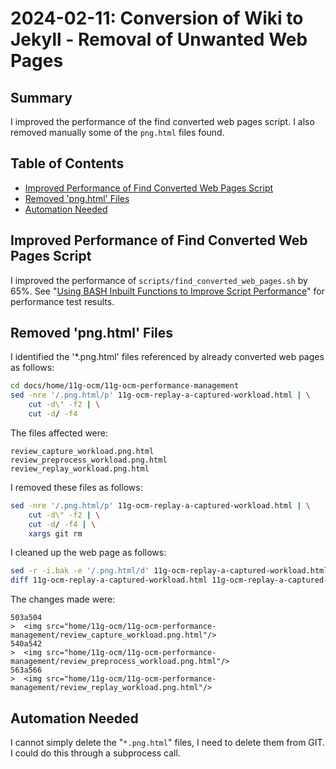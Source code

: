 # 2024-02-11: Conversion of Wiki to Jekyll - Removal of Unwanted Web Pages

## Summary

I improved the performance of the find converted web pages script. I also removed manually some of the `png.html` files found.

## Table of Contents

* [Improved Performance of Find Converted Web Pages Script](#improved-performance-of-find-converted-web-pages-script)
* [Removed 'png.html' Files](#removed-pnghtml-files)
* [Automation Needed](#automation-needed)

## Improved Performance of Find Converted Web Pages Script

I improved the performance of `scripts/find_converted_web_pages.sh` by 65%. See "[Using BASH Inbuilt Functions to Improve Script Performance](https://yaocm.wordpress.com/2024/02/11/using-bash-inbuilt-functions-to-improve-script-performance/#more-1687)" for performance test results.

## Removed 'png.html' Files

I identified the '*.png.html' files referenced by already converted web pages as follows:

```bash
cd docs/home/11g-ocm/11g-ocm-performance-management
sed -nre '/.png.html/p' 11g-ocm-replay-a-captured-workload.html | \
    cut -d\" -f2 | \
    cut -d/ -f4
```

The files affected were:

```text
review_capture_workload.png.html
review_preprocess_workload.png.html
review_replay_workload.png.html
```

I removed these files as follows:

```bash
sed -nre '/.png.html/p' 11g-ocm-replay-a-captured-workload.html | \
    cut -d\" -f2 | \
    cut -d/ -f4 | \
    xargs git rm
```

I cleaned up the web page as follows:

```bash
sed -r -i.bak -e '/.png.html/d' 11g-ocm-replay-a-captured-workload.html
diff 11g-ocm-replay-a-captured-workload.html 11g-ocm-replay-a-captured-workload.html.bak
```

The changes made were:

```text
503a504
>  <img src="home/11g-ocm/11g-ocm-performance-management/review_capture_workload.png.html"/>
540a542
>  <img src="home/11g-ocm/11g-ocm-performance-management/review_preprocess_workload.png.html"/>
563a566
>  <img src="home/11g-ocm/11g-ocm-performance-management/review_replay_workload.png.html"/>
```

## Automation Needed

I cannot simply delete the "`*.png.html`" files, I need to delete them from GIT. I could do this through a subprocess call.
